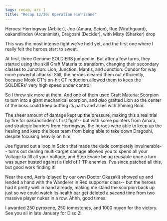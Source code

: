 ```yaml
---
tags: recap, arc 1
title: "Recap 12/30: Operation Hurricane"
---
```


Heroes: Herringway (Arbiter), Joe (Amara, Scion), Rue (Wrathguard), oakandlinden (Arcanimist), Dragoshi (Decider), with Misty (Sharker) drop

This was the most intense fight we've held yet, and the first one where I really felt the heroes start to sweat.

At first, three Genome SOLDIERS jumped in. But after a few turns, they started using the skill Graft Materia to transform, changing their secondary classes to Junction: Lion, Junction: Mantis, and Junction: Condor for way more powerful attacks! Still, the heroes cleared them out efficiently, because Mook CT's on-hit CT reduction allowed them to keep the SOLDIERs' very high speed under control.

So I threw six more at them. And one of them used Graft Materia: Scorpion to turn into a giant mechanical scorpion, and *also* grafted Lion so the center of the boss could keep buffing its parts and allies with Shining Roar.

The sheer amount of damage kept up the pressure, making this a real trial by fire for oakandlinden's first fight-- but with some pointers from Amara, and strategic barriers from Herringway, the heroes were able to keep up the healing and keep the boss team from being able to take down Dragoshi, despite focusing heavily on him.

Joe figured out a loop in Scion that made the dude completely invulnerable-- turns out dealing multi-target damage allowed you to spend all your Voltage to fill all your Voltage, and Step Evade being reusable once a turn was *super* busted against a field of 1-TP enemies. I've since patched all this, but good work finding it!

Near the end, Aeris (played by our own Doctor Okazaki) showed up and lended a hand with the Wanderer in Red supporter class-- but the heroes had it pretty well in hand already, making me stand the scorpion back up just so we could watch its health bar get deleted a *second* time from two massive player nukes in a row. Ahhh, good times.

I awarded 250 pyroxene, 250 tomestones, and 1000 nuyen for the victory. See you all in late January for Disc 2!
